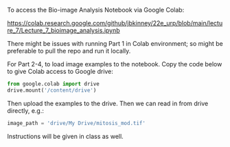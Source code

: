 To access the Bio-image Analysis Notebook via Google Colab:

https://colab.research.google.com/github/jbkinney/22e_urp/blob/main/lecture_7/Lecture_7_bioimage_analysis.ipynb

There might be issues with running Part 1 in Colab environment; so might be preferable to pull the repo and run it locally.

For Part 2-4, to load image examples to the notebook. Copy the code below to give Colab access to Google drive:

```python
from google.colab import drive
drive.mount('/content/drive')
```

Then upload the examples to the drive. Then we can read in from drive directly, e.g.:

```python
image_path = 'drive/My Drive/mitosis_mod.tif'
```

Instructions will be given in class as well. 